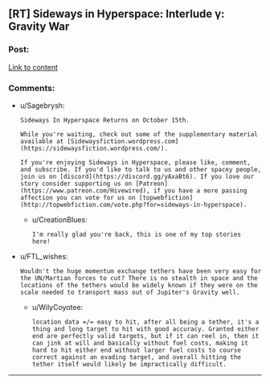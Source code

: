 ## [RT] Sideways in Hyperspace: Interlude γ: Gravity War

### Post:

[Link to content](https://sidewaysfiction.wordpress.com/2017/09/03/gravity-war/)

### Comments:

- u/Sagebrysh:
  ```
  Sideways In Hyperspace Returns on October 15th.

  While you're waiting, check out some of the supplementary material available at [Sidewaysfiction.wordpress.com](https://sidewaysfiction.wordpress.com/).

  If you're enjoying Sideways in Hyperspace, please like, comment, and subscribe. If you'd like to talk to us and other spacey people, join us on [discord](https://discord.gg/yAxaBt6). If you love our story consider supporting us on [Patreon](https://www.patreon.com/Hivewired), if you have a more passing affection you can vote for us on [topwebfiction](http://topwebfiction.com/vote.php?for=sideways-in-hyperspace).
  ```

  - u/CreationBlues:
    ```
    I'm really glad you're back, this is one of my top stories here!
    ```

- u/FTL_wishes:
  ```
  Wouldn't the huge momentum exchange tethers have been very easy for the UN/Martian forces to cut? There is no stealth in space and the locations of the tethers would be widely known if they were on the scale needed to transport mass out of Jupiter's Gravity well.
  ```

  - u/WilyCoyotee:
    ```
    location data =/= easy to hit, after all being a tether, it's a thing and long target to hit with good accuracy. Granted either end are perfectly valid targets, but if it can reel in, then it can jink at will and basically without fuel costs, making it hard to hit either end without larger fuel costs to course correct against an evading target, and overall hitting the tether itself would likely be impractically difficult.
    ```

---


